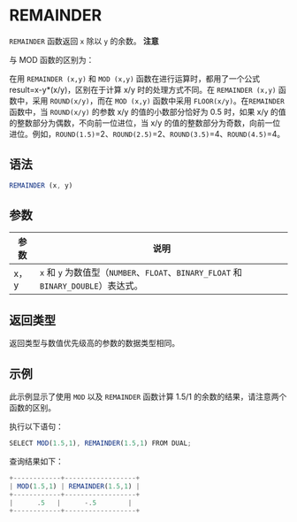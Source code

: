 REMAINDER 
==============================



`REMAINDER` 函数返回 `x` 除以 `y` 的余数。
**注意**



与 MOD 函数的区别为：

在用 `REMAINDER (x,y)` 和 `MOD (x,y)` 函数在进行运算时，都用了一个公式 result=x-y\*(x/y)，区别在于计算 x/y 时的处理方式不同。在 `REMAINDER (x,y)` 函数中，采用 `ROUND(x/y)`，而在 `MOD (x,y)` 函数中采用 `FLOOR(x/y)`。在`REMAINDER` 函数中，当 `ROUND(x/y)` 的参数 x/y 的值的小数部分恰好为 0.5 时，如果 x/y 的值的整数部分为偶数，不向前一位进位，当 x/y 的值的整数部分为奇数，向前一位进位。例如，`ROUND(1.5)`=2、`ROUND(2.5)`=2、`ROUND(3.5)`=4、`ROUND(4.5)`=4。

语法 
--------------

```javascript
REMAINDER (x, y)
```



参数 
--------------



| **参数** |                                **说明**                                 |
|--------|-----------------------------------------------------------------------|
| x，y    | `x` 和 `y` 为数值型（`NUMBER`、`FLOAT`、`BINARY_FLOAT` 和 `BINARY_DOUBLE`）表达式。 |



返回类型 
----------------

返回类型与数值优先级高的参数的数据类型相同。

示例 
--------------

此示例显示了使用 `MOD` 以及 `REMAINDER` 函数计算 1.5/1 的余数的结果，请注意两个函数的区别。

执行以下语句：

```javascript
SELECT MOD(1.5,1), REMAINDER(1.5,1) FROM DUAL;
```



查询结果如下：

```javascript
+------------+------------------+
| MOD(1.5,1) | REMAINDER(1.5,1) |
+------------+------------------+
|      .5   |      -.5        |
+------------+------------------+
```


